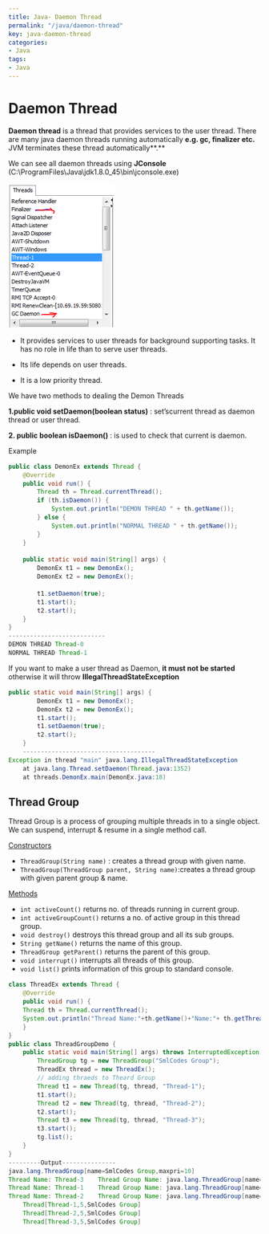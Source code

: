 ```yaml
---
title: Java- Daemon Thread
permalink: "/java/daemon-thread"
key: java-daemon-thread
categories:
- Java
tags:
- Java
---
```


Daemon Thread
================

**Daemon thread** is a thread that provides services to the user thread. There
are many java daemon threads running automatically **e.g. gc, finalizer etc.**
JVM terminates these thread automatically**.**

We can see all daemon threads using **JConsole**
(C:\\ProgramFiles\\Java\\jdk1.8.0_45\\bin\\jconsole.exe)

![](media/349c7aeed5f4b5bbfa8722b0d9a0260c.png)

-   It provides services to user threads for background supporting tasks. It has
    no role in life than to serve user threads.

-   Its life depends on user threads.

-   It is a low priority thread.

We have two methods to dealing the Demon Threads

**1.public void setDaemon(boolean status)** : set’scurrent thread as daemon
thread or user thread.

**2. public boolean isDaemon()** : is used to check that current is daemon.

Example
```java
public class DemonEx extends Thread {
	@Override
	public void run() {
		Thread th = Thread.currentThread();
		if (th.isDaemon()) {
			System.out.println("DEMON THREAD " + th.getName());
		} else {
			System.out.println("NORMAL THREAD " + th.getName());
		}
	}

	public static void main(String[] args) {
		DemonEx t1 = new DemonEx();
		DemonEx t2 = new DemonEx();

		t1.setDaemon(true);
		t1.start();
		t2.start();
	}
}
---------------------------
DEMON THREAD Thread-0
NORMAL THREAD Thread-1
```


If you want to make a user thread as Daemon, **it must not be started**
otherwise it will throw **IllegalThreadStateException**
```java
public static void main(String[] args) {
		DemonEx t1 = new DemonEx();
		DemonEx t2 = new DemonEx();
		t1.start();
		t1.setDaemon(true);		
		t2.start();
	}
	-------------------------------------
Exception in thread "main" java.lang.IllegalThreadStateException
	at java.lang.Thread.setDaemon(Thread.java:1352)
	at threads.DemonEx.main(DemonEx.java:18)
```




Thread Group
------------

Thread Group is a process of grouping multiple threads in to a single object. We
can suspend, interrupt & resume in a single method call.

<u>Constructors</u>
* `ThreadGroup(String name)` : creates a thread group with given name.
* `ThreadGroup(ThreadGroup parent, String name)`:creates a thread group with given parent group & name.  


<u>Methods</u>

* `int activeCount()`		returns no. of threads running in current group.
* `int activeGroupCount()`	returns a no. of active group in this thread group.
* `void destroy()`			destroys this thread group and all its sub groups.
* `String getName()`		returns the name of this group.
* `ThreadGroup getParent()`	returns the parent of this group.
* `void interrupt()`		interrupts all threads of this group.
* `void list()`			prints information of this group to standard console.

```java
class ThreadEx extends Thread {
	@Override
	public void run() {
	Thread th = Thread.currentThread();
    System.out.println("Thread Name:"+th.getName()+"Name:"+ th.getThreadGroup());
	}
}
public class ThreadGroupDemo {
	public static void main(String[] args) throws InterruptedException {
		ThreadGroup tg = new ThreadGroup("SmlCodes Group");
		ThreadEx thread = new ThreadEx();
		// adding thraeds to Theard Group
		Thread t1 = new Thread(tg, thread, "Thread-1");
		t1.start();
		Thread t2 = new Thread(tg, thread, "Thread-2");
		t2.start();
		Thread t3 = new Thread(tg, thread, "Thread-3");
		t3.start();
		tg.list();
	}
}
---------Output---------------
java.lang.ThreadGroup[name=SmlCodes Group,maxpri=10]
Thread Name: Thread-3 	 Thread Group Name: java.lang.ThreadGroup[name=SmlCodes Group,maxpri=10]
Thread Name: Thread-1 	 Thread Group Name: java.lang.ThreadGroup[name=SmlCodes Group,maxpri=10]
Thread Name: Thread-2 	 Thread Group Name: java.lang.ThreadGroup[name=SmlCodes Group,maxpri=10]
    Thread[Thread-1,5,SmlCodes Group]
    Thread[Thread-2,5,SmlCodes Group]
    Thread[Thread-3,5,SmlCodes Group]
```

